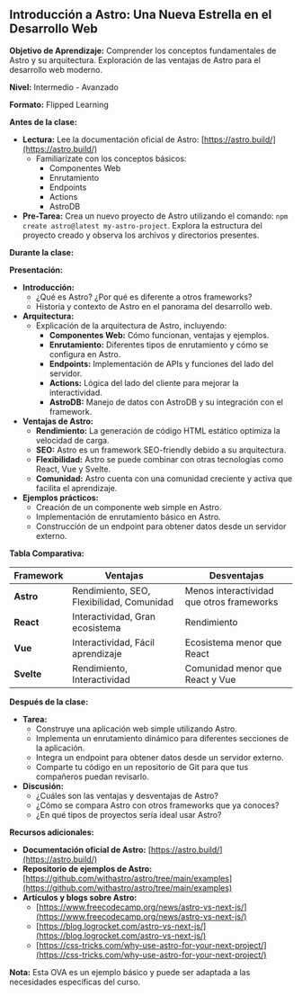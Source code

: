 ## Introducción a Astro: Una Nueva Estrella en el Desarrollo Web

**Objetivo de Aprendizaje:** Comprender los conceptos fundamentales de Astro y su arquitectura. Exploración de las ventajas de Astro para el desarrollo web moderno.

**Nivel:** Intermedio - Avanzado

**Formato:** Flipped Learning

**Antes de la clase:**

- **Lectura:** Lee la documentación oficial de Astro: [https://astro.build/](https://astro.build/)
  - Familiarízate con los conceptos básicos:
    - Componentes Web
    - Enrutamiento
    - Endpoints
    - Actions
    - AstroDB
- **Pre-Tarea:** Crea un nuevo proyecto de Astro utilizando el comando: `npm create astro@latest my-astro-project`. Explora la estructura del proyecto creado y observa los archivos y directorios presentes.

**Durante la clase:**

**Presentación:**

- **Introducción:**
  - ¿Qué es Astro? ¿Por qué es diferente a otros frameworks?
  - Historia y contexto de Astro en el panorama del desarrollo web.
- **Arquitectura:**
  - Explicación de la arquitectura de Astro, incluyendo:
    - **Componentes Web:** Cómo funcionan, ventajas y ejemplos.
    - **Enrutamiento:** Diferentes tipos de enrutamiento y cómo se configura en Astro.
    - **Endpoints:** Implementación de APIs y funciones del lado del servidor.
    - **Actions:** Lógica del lado del cliente para mejorar la interactividad.
    - **AstroDB:** Manejo de datos con AstroDB y su integración con el framework.
- **Ventajas de Astro:**
  - **Rendimiento:** La generación de código HTML estático optimiza la velocidad de carga.
  - **SEO:** Astro es un framework SEO-friendly debido a su arquitectura.
  - **Flexibilidad:** Astro se puede combinar con otras tecnologías como React, Vue y Svelte.
  - **Comunidad:** Astro cuenta con una comunidad creciente y activa que facilita el aprendizaje.
- **Ejemplos prácticos:**
  - Creación de un componente web simple en Astro.
  - Implementación de enrutamiento básico en Astro.
  - Construcción de un endpoint para obtener datos desde un servidor externo.

**Tabla Comparativa:**

| Framework  | Ventajas                                  | Desventajas                               |
| ---------- | ----------------------------------------- | ----------------------------------------- |
| **Astro**  | Rendimiento, SEO, Flexibilidad, Comunidad | Menos interactividad que otros frameworks |
| **React**  | Interactividad, Gran ecosistema           | Rendimiento                               |
| **Vue**    | Interactividad, Fácil aprendizaje         | Ecosistema menor que React                |
| **Svelte** | Rendimiento, Interactividad               | Comunidad menor que React y Vue           |

**Después de la clase:**

- **Tarea:**
  - Construye una aplicación web simple utilizando Astro.
  - Implementa un enrutamiento dinámico para diferentes secciones de la aplicación.
  - Integra un endpoint para obtener datos desde un servidor externo.
  - Comparte tu código en un repositorio de Git para que tus compañeros puedan revisarlo.
- **Discusión:**
  - ¿Cuáles son las ventajas y desventajas de Astro?
  - ¿Cómo se compara Astro con otros frameworks que ya conoces?
  - ¿En qué tipos de proyectos sería ideal usar Astro?

**Recursos adicionales:**

- **Documentación oficial de Astro:** [https://astro.build/](https://astro.build/)
- **Repositorio de ejemplos de Astro:** [https://github.com/withastro/astro/tree/main/examples](https://github.com/withastro/astro/tree/main/examples)
- **Artículos y blogs sobre Astro:**
  - [https://www.freecodecamp.org/news/astro-vs-next-js/](https://www.freecodecamp.org/news/astro-vs-next-js/)
  - [https://blog.logrocket.com/astro-vs-next-js/](https://blog.logrocket.com/astro-vs-next-js/)
  - [https://css-tricks.com/why-use-astro-for-your-next-project/](https://css-tricks.com/why-use-astro-for-your-next-project/)

**Nota:** Esta OVA es un ejemplo básico y puede ser adaptada a las necesidades específicas del curso.
